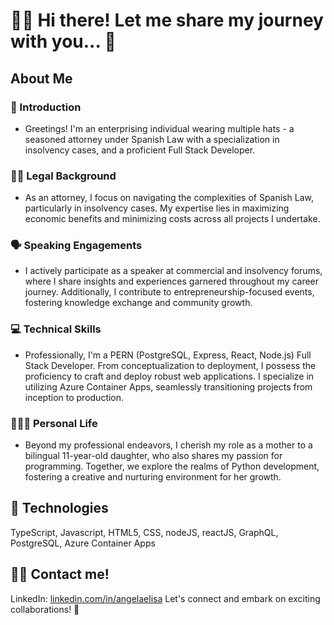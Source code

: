 
# 🙋‍♀️ Hi there! Let me share my journey with you... 🤘

## About Me

### 🧐 Introduction
- Greetings! I'm an enterprising individual wearing multiple hats - a seasoned attorney under Spanish Law with a specialization in insolvency cases, and a proficient Full Stack Developer.

### 👩‍⚖️ Legal Background
- As an attorney, I focus on navigating the complexities of Spanish Law, particularly in insolvency cases. My expertise lies in maximizing economic benefits and minimizing costs across all projects I undertake.

### 🗣️ Speaking Engagements
- I actively participate as a speaker at commercial and insolvency forums, where I share insights and experiences garnered throughout my career journey. Additionally, I contribute to entrepreneurship-focused events, fostering knowledge exchange and community growth.

### 💻 Technical Skills
- Professionally, I'm a PERN (PostgreSQL, Express, React, Node.js) Full Stack Developer. From conceptualization to deployment, I possess the proficiency to craft and deploy robust web applications. I specialize in utilizing Azure Container Apps, seamlessly transitioning projects from inception to production.

### 👩‍👧‍👧 Personal Life
- Beyond my professional endeavors, I cherish my role as a mother to a bilingual 11-year-old daughter, who also shares my passion for programming. Together, we explore the realms of Python development, fostering a creative and nurturing environment for her growth.


## 🚀 Technologies
TypeScript, Javascript, HTML5, CSS, nodeJS, reactJS, GraphQL, PostgreSQL, Azure Container Apps


## 👩‍💻 Contact me!
LinkedIn: [linkedin.com/in/angelaelisa](https://www.linkedin.com/in/angelaelisa) 
Let's connect and embark on exciting collaborations! 🚀

